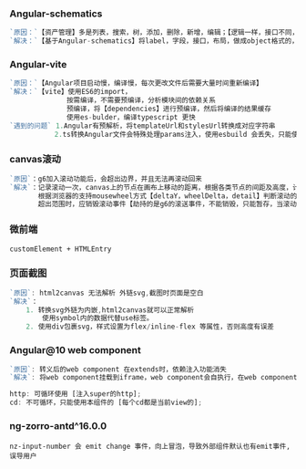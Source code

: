 ### Angular-schematics

```typescript
`原因：`【资产管理】多是列表，搜索，树，添加，删除，新增，编辑；【逻辑一样，接口不同，工作重复】
`解决：`【基于Angular-schematics】将label，字段，接口，布局，做成object格式的，搭配UI库的标准，生成特定的页面
```

### Angular-vite

```typescript
`原因：`【Angular项目启动慢，编译慢，每次更改文件后需要大量时间重新编译】
`解决：`【vite】使用ES6的import，
              按需编译，不需要预编译，分析模块间的依赖关系
              预编译，将【dependencies】进行预编译，然后将编译的结果缓存
              使用es-bulder，编译typescript 更快
`遇到的问题` 1.Angular有预解析，将templateUrl和stylesUrl转换成对应字符串
		   2.ts转换Angular文件会特殊处理params注入，使用esbuild 会丢失，只能使用参数修饰符
```

### canvas滚动

```typescript
`原因`：g6加入滚动功能后，会超出边界，并且无法再滚动回来
`解决`：记录滚动一次，canvas上的节点在画布上移动的距离，根据各类节点的间距及高度，计算滚动的最大距离，
       根据浏览器的支持mousewheel方式【deltaY，wheelDelta，detail】判断滚动的方向及距离；
       超出范围时，应销毁滚动事件【劫持的是g6的滚送事件，不能销毁，只能暂存，当滚动在范围内时，再将事件加进去】
```

### 微前端

```
customElement + HTMLEntry
```

### 页面截图

```typescript
`原因`: html2canvas 无法解析 外链svg,截图时页面是空白
`解决`：
	1. 转换svg外链为内嵌,html2canvas就可以正常解析
		使用symbol内的数据代替use标签。
    2. 使用div包裹svg，样式设置为flex/inline-flex 等属性，否则高度有误差    

```

### Angular@10 web component

```typescript
`原因`: 转义后的web component 在extends时，依赖注入功能消失
`解决`: 将web component挂载到iframe，web component会自执行，在web component将注入的依赖添加到web component 的static上，在extends时，再在super中注入依赖。

http: 可循环使用 [注入super的http];
cd: 不可循环，只能使用本组件的 [每个cd都是当前view的];
```

### ng-zorro-antd^16.0.0

```
nz-input-number 会 emit change 事件，向上冒泡，导致外部组件默认也有emit事件,误导用户
```

